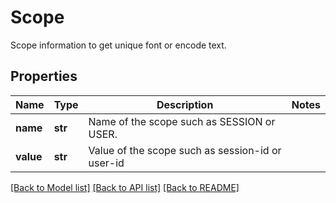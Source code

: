 # Scope

Scope information to get unique font or encode text.
## Properties
Name | Type | Description | Notes
------------ | ------------- | ------------- | -------------
**name** | **str** | Name of the scope such as SESSION or USER. | 
**value** | **str** | Value of the scope such as session-id or user-id | 

[[Back to Model list]](../README.md#documentation-for-models) [[Back to API list]](../README.md#documentation-for-api-endpoints) [[Back to README]](../README.md)


